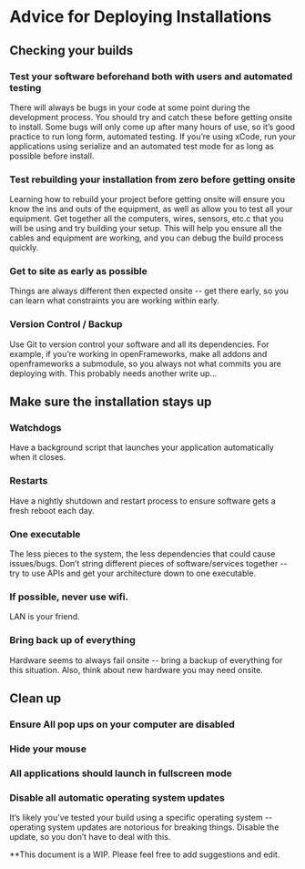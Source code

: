# Advice for Deploying Installations

## Checking your builds

### Test your software beforehand both with users and automated testing

There will always be bugs in your code at some point during the development process. You should try and catch these before getting onsite to install. Some bugs will only come up after many hours of use, so it’s good practice to run long form, automated testing. If you’re using xCode, run your applications using serialize and an automated test mode for as long as possible before install. 

### Test rebuilding your installation from zero before getting onsite

Learning how to rebuild your project before getting onsite will ensure you know the ins and outs of the equipment, as well as allow you to test all your equipment. Get together all the computers, wires, sensors, etc.c that you will be using and try building your setup. This will help you ensure all the cables and equipment are working, and you can debug the build process quickly.  

### Get to site as early as possible 

Things are always different then expected onsite -- get there early, so you can learn what constraints you are working within early. 

### Version Control / Backup
Use Git to version control your software and all its dependencies. For example, if you’re working in openFrameworks, make all addons and openframeworks a submodule, so you always not what commits you are deploying with. This probably needs another write up...

## Make sure the installation stays up

### Watchdogs

Have a background script that launches your application automatically when it closes. 

### Restarts

Have a nightly shutdown and restart process to ensure software gets a fresh reboot each day.  

### One executable 

The less pieces to the system, the less dependencies that could cause issues/bugs. Don’t string different pieces of software/services together -- try to use APIs and get your architecture down to one executable. 

### If possible, never use wifi. 

LAN is your friend. 

### Bring back up of everything

Hardware seems to always fail onsite -- bring a backup of everything for this situation. Also, think about new hardware you may need onsite. 

## Clean up 

### Ensure All pop ups on your computer are disabled

### Hide your mouse

### All applications should launch in fullscreen mode

### Disable all automatic operating system updates

It’s likely you’ve tested your build using a specific operating system -- operating system updates are notorious for breaking things. Disable the update, so you don’t have to deal with this. 

**This document is a WIP. Please feel free to add suggestions and edit. 





